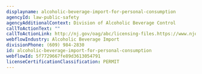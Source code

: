 ```yaml
---
displayname: alcoholic-beverage-import-for-personal-consumption
agencyId: law-public-safety
agencyAdditionalContext: Division of Alcoholic Beverage Control
callToActionText: ""
callToActionLink: http://nj.gov/oag/abc/licensing-files.https://www.njoag.gov/about/divisions-and-offices/division-of-alcoholic-beverage-control-home/posse-online-licensing-system/
webflowIndustry: Alcoholic Beverage Import
divisionPhone: (609) 984-2830
id: alcoholic-beverage-import-for-personal-consumption
webflowId: 5f7729667fe89d3613054791
licenseCertificationClassification: PERMIT
---
```

